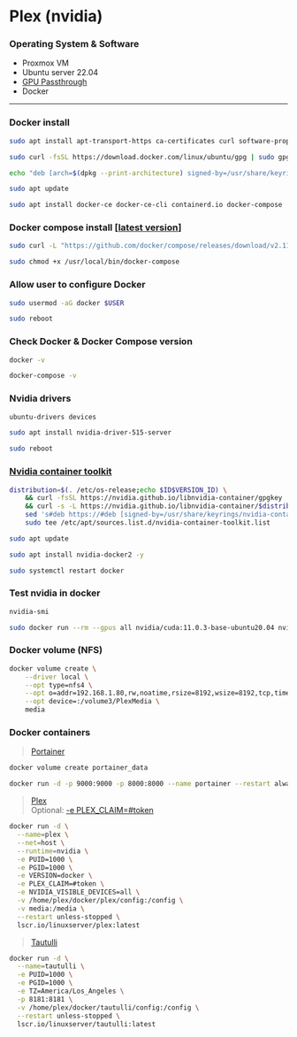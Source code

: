 # Plex (nvidia)

### Operating System & Software
- Proxmox VM
- Ubuntu server 22.04
- [GPU Passthrough](https://github.com/vlombardino/Proxmox/blob/master/VM/GPU%20Passthrough%20Ubuntu.md)
- Docker

---

### Docker install
```bash
sudo apt install apt-transport-https ca-certificates curl software-properties-common

sudo curl -fsSL https://download.docker.com/linux/ubuntu/gpg | sudo gpg --dearmor -o /usr/share/keyrings/docker-archive-keyring.gpg

echo "deb [arch=$(dpkg --print-architecture) signed-by=/usr/share/keyrings/docker-archive-keyring.gpg] https://download.docker.com/linux/ubuntu $(lsb_release -cs) stable" | sudo tee /etc/apt/sources.list.d/docker.list > /dev/null

sudo apt update

sudo apt install docker-ce docker-ce-cli containerd.io docker-compose
```

### Docker compose install [[latest version](https://github.com/docker/compose/releases)]
```bash
sudo curl -L "https://github.com/docker/compose/releases/download/v2.11.2/docker-compose-$(uname -s)-$(uname -m)" -o /usr/local/bin/docker-compose

sudo chmod +x /usr/local/bin/docker-compose
```

### Allow user to configure Docker
```bash
sudo usermod -aG docker $USER

sudo reboot
```

### Check Docker & Docker Compose version
```bash
docker -v

docker-compose -v
```

### Nvidia drivers
```bash
ubuntu-drivers devices

sudo apt install nvidia-driver-515-server

sudo reboot
```

### [Nvidia container toolkit](https://docs.nvidia.com/datacenter/cloud-native/container-toolkit/install-guide.html#docker)
```bash
distribution=$(. /etc/os-release;echo $ID$VERSION_ID) \
	&& curl -fsSL https://nvidia.github.io/libnvidia-container/gpgkey | sudo gpg --dearmor -o /usr/share/keyrings/nvidia-container-toolkit-keyring.gpg \
	&& curl -s -L https://nvidia.github.io/libnvidia-container/$distribution/libnvidia-container.list | \
	sed 's#deb https://#deb [signed-by=/usr/share/keyrings/nvidia-container-toolkit-keyring.gpg] https://#g' | \
	sudo tee /etc/apt/sources.list.d/nvidia-container-toolkit.list

sudo apt update

sudo apt install nvidia-docker2 -y

sudo systemctl restart docker
```

### Test nvidia in docker
```bash
nvidia-smi

sudo docker run --rm --gpus all nvidia/cuda:11.0.3-base-ubuntu20.04 nvidia-smi
```

### Docker volume (NFS)
```bash
docker volume create \
	--driver local \
	--opt type=nfs4 \
	--opt o=addr=192.168.1.80,rw,noatime,rsize=8192,wsize=8192,tcp,timeo=14 \
	--opt device=:/volume3/PlexMedia \
	media
```

### Docker containers
>[Portainer](https://github.com/vlombardino/Docker/blob/main/Portainer.io.md)
```bash
docker volume create portainer_data

docker run -d -p 9000:9000 -p 8000:8000 --name portainer --restart always -v /var/run/docker.sock:/var/run/docker.sock -v portainer_data:/data portainer/portainer-ce:latest
```

>[Plex](https://hub.docker.com/r/linuxserver/plex)\
> Optional: [-e PLEX_CLAIM=#token](https://plex.tv/claim)
```bash
docker run -d \
  --name=plex \
  --net=host \
  --runtime=nvidia \
  -e PUID=1000 \
  -e PGID=1000 \
  -e VERSION=docker \
  -e PLEX_CLAIM=#token \
  -e NVIDIA_VISIBLE_DEVICES=all \
  -v /home/plex/docker/plex/config:/config \
  -v media:/media \
  --restart unless-stopped \
  lscr.io/linuxserver/plex:latest
```

>[Tautulli](https://hub.docker.com/r/linuxserver/tautulli)
```bash
docker run -d \
  --name=tautulli \
  -e PUID=1000 \
  -e PGID=1000 \
  -e TZ=America/Los_Angeles \
  -p 8181:8181 \
  -v /home/plex/docker/tautulli/config:/config \
  --restart unless-stopped \
  lscr.io/linuxserver/tautulli:latest
```
